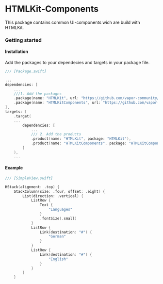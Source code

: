 # HTMLKit-Components

This package contains common UI-components wich are build with HTMLKit.

### Getting started

#### Installation

Add the packages to your dependecies and targets in your package file.

```swift
/// [Package.swift]

...
dependencies: [
    ...
    ///1. Add the packages
    .package(name: "HTMLKit", url: "https://github.com/vapor-community/HTMLKit.git", from: "2.4.4"),
    .package(name: "HTMLKitComponents", url: "https://github.com/vapor-community/HTMLKit-Components.git", from: "0.1.0")
],
targets: [
    .target( 
    ...
        dependencies: [
            ...
            /// 2. Add the products
            .product(name: "HTMLKit", package: "HTMLKit"),
            .product(name: "HTMLKitComponents", package: "HTMLKitComponents")
        ]
    ),
    ...
```

#### Example

```swift
/// [SimpleView.swift]

HStack(alignment: .top) {
    StackColumn(size: .four, offset: .eight) {
        List(direction: .vertical) {
            ListRow {
                Text {
                    "Languages"
                }
                .fontSize(.small)
            }
            ListRow {
                Link(destination: "#") {
                    "German"
                }
            }
            ListRow {
                Link(destination: "#") {
                    "English"
                }
            }
        }
    }
```
